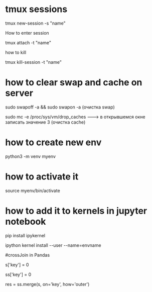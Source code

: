 # tmux sessions
tmux new-session -s "name"
 
How to enter session 

tmux attach -t "name"
 
how to kill

tmux kill-session -t "name"

# how to clear swap and cache on server
sudo swapoff -a && sudo swapon -a  (очистка swap)

sudo mc -e /proc/sys/vm/drop_caches ---> в открывшемся окне записать значение 3 (очистка cache)

# how to create new env
python3 -m venv myenv
# how to activate it
source myenv/bin/activate
# how to add it to kernels in jupyter notebook
pip install ipykernel

ipython kernel install --user --name=envname 

#crossJoin in Pandas

s['key'] = 0

ss['key'] = 0

res = ss.merge(s, on='key', how='outer')
